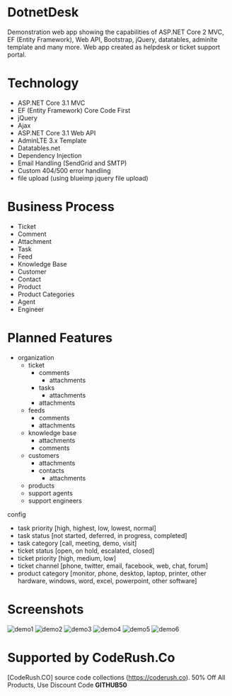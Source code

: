# DotnetDesk
Demonstration web app showing the capabilities of ASP.NET Core 2 MVC, EF (Entity Framework), Web API, Bootstrap, jQuery, datatables, adminlte template and many more. Web app created as helpdesk or ticket support portal.

# Technology
- ASP.NET Core 3.1 MVC
- EF (Entity Framework) Core Code First
- jQuery
- Ajax
- ASP.NET Core 3.1 Web API
- AdminLTE 3.x Template
- Datatables.net
- Dependency Injection
- Email Handling (SendGrid and SMTP)
- Custom 404/500 error handling
- file upload (using blueimp jquery file upload)

# Business Process
- Ticket
- Comment
- Attachment
- Task
- Feed
- Knowledge Base
- Customer
- Contact
- Product
- Product Categories
- Agent
- Engineer

# Planned Features


- organization
	- ticket
		- comments
			- attachments
		- tasks
			- attachments
		- attachments
	- feeds
		- comments
		- attachments
	- knowledge base
		- attachments
		- comments
	- customers
		- attachments
		- contacts
			- attachments
	- products
	- support agents
	- support engineers

config
-	task priority [high, highest, low, lowest, normal]
-	task status [not started, deferred, in progress, completed]
-	task category [call, meeting, demo, visit]
-	ticket status [open, on hold, escalated, closed]
-	ticket priority [high, medium, low]
-	ticket channel [phone, twitter, email, facebook, web, chat, forum]
-	product category [monitor, phone, desktop, laptop, printer, other hardware, windows, word, excel, powerpoint, other software]

# Screenshots

![demo1](src/src/wwwroot/images/dotnetdesk1.png)
![demo2](src/src/wwwroot/images/dotnetdesk2.png)
![demo3](src/src/wwwroot/images/dotnetdesk3.png)
![demo4](src/src/wwwroot/images/dotnetdesk4.png)
![demo5](src/src/wwwroot/images/dotnetdesk5.png)
![demo6](src/src/wwwroot/images/dotnetdesk6.png)

# Supported by CodeRush.Co
[CodeRush.CO] source code collections (https://coderush.co). 50% Off All Products, Use Discount Code **GITHUB50**
	
	
	
